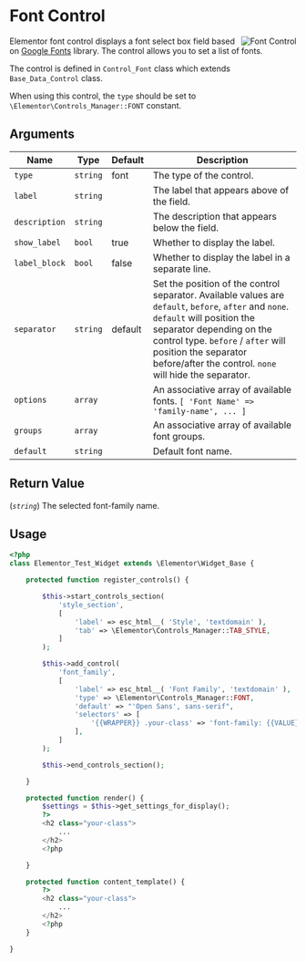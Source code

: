 # Font Control

<Badge type="tip" vertical="top" text="Elementor Core" /> <Badge type="warning" vertical="top" text="Basic" />

<img :src="$withBase('/assets/img/controls/control-font.png')" alt="Font Control" style="float: right;">

Elementor font control displays a font select box field based on [Google Fonts](https://fonts.google.com/) library. The control allows you to set a list of fonts.

The control is defined in `Control_Font` class which extends `Base_Data_Control` class.

When using this control, the `type` should be set to `\Elementor\Controls_Manager::FONT` constant.

## Arguments

<table>
	<thead>
		<tr>
			<th>Name</th>
			<th>Type</th>
			<th>Default</th>
			<th>Description</th>
		</tr>
	</thead>
	<tbody>
		<tr>
			<td><code>type</code></td>
			<td><code>string</code></td>
			<td>font</td>
			<td>The type of the control.</td>
		</tr>
		<tr>
			<td><code>label</code></td>
			<td><code>string</code></td>
			<td></td>
			<td>The label that appears above of the field.</td>
		</tr>
		<tr>
			<td><code>description</code></td>
			<td><code>string</code></td>
			<td></td>
			<td>The description that appears below the field.</td>
		</tr>
		<tr>
			<td><code>show_label</code></td>
			<td><code>bool</code></td>
			<td>true</td>
			<td>Whether to display the label.</td>
		</tr>
		<tr>
			<td><code>label_block</code></td>
			<td><code>bool</code></td>
			<td>false</td>
			<td>Whether to display the label in a separate line.</td>
		</tr>
		<tr>
			<td><code>separator</code></td>
			<td><code>string</code></td>
			<td>default</td>
			<td>Set the position of the control separator. Available values are <code>default</code>, <code>before</code>, <code>after</code> and <code>none</code>. <code>default</code> will position the separator depending on the control type. <code>before</code> / <code>after</code> will position the separator before/after the control. <code>none</code> will hide the separator.</td>
		</tr>
		<tr>
			<td><code>options</code></td>
			<td><code>array</code></td>
			<td></td>
			<td>An associative array of available fonts. <code>[ 'Font Name' =&gt; 'family-name', ... ]</code></td>
		</tr>
		<tr>
			<td>
				<div>
					<div><code>groups</code></div>
				</div>
			</td>
			<td><code>array</code></td>
			<td></td>
			<td>An associative array of available font groups.</td>
		</tr>
		<tr>
			<td><code>default</code></td>
			<td><code>string</code></td>
			<td></td>
			<td>Default font name.</td>
		</tr>
	</tbody>
</table>

## Return Value

(_`string`_) The selected font-family name.

## Usage

```php {14-24,33-35,42-44}
<?php
class Elementor_Test_Widget extends \Elementor\Widget_Base {

	protected function register_controls() {

		$this->start_controls_section(
			'style_section',
			[
				'label' => esc_html__( 'Style', 'textdomain' ),
				'tab' => \Elementor\Controls_Manager::TAB_STYLE,
			]
		);

		$this->add_control(
			'font_family',
			[
				'label' => esc_html__( 'Font Family', 'textdomain' ),
				'type' => \Elementor\Controls_Manager::FONT,
				'default' => "'Open Sans', sans-serif",
				'selectors' => [
					'{{WRAPPER}} .your-class' => 'font-family: {{VALUE}}',
				],
			]
		);

		$this->end_controls_section();

	}

	protected function render() {
		$settings = $this->get_settings_for_display();
		?>
		<h2 class="your-class">
			...
		</h2>
		<?php

	}

	protected function content_template() {
		?>
		<h2 class="your-class">
			...
		</h2>
		<?php
	}

}
```
